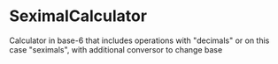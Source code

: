 # SeximalCalculator
Calculator in base-6 that includes operations with "decimals" or on this case "seximals", with additional conversor to change base
